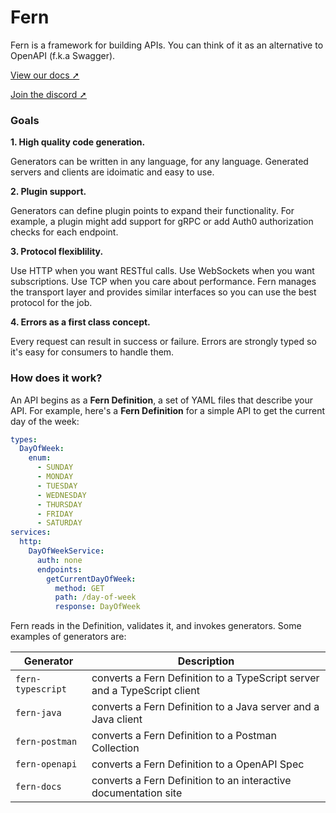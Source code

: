 # Fern

Fern is a framework for building APIs. You can think of it as an alternative to OpenAPI (f.k.a Swagger).

[View our docs ➚](https://docs.buildwithfern.com/#/)

[Join the discord ➚](https://discord.com/invite/JkkXumPzcG)

### Goals

**1. High quality code generation.**

Generators can be written in any language, for any language. Generated servers and clients are idoimatic and easy to use.

**2. Plugin support.**

Generators can define plugin points to expand their functionality. For example, a plugin might add support for gRPC or add Auth0 authorization checks for each endpoint.

**3. Protocol flexiblility.**

Use HTTP when you want RESTful calls. Use WebSockets when you want subscriptions. Use TCP when you care about performance. Fern manages the transport layer and provides similar interfaces so you can use the best protocol for the job.

**4. Errors as a first class concept.**

Every request can result in success or failure. Errors are strongly typed so it's easy for consumers to handle them.

### How does it work?

An API begins as a **Fern Definition**, a set of YAML files that describe your API. For example, here's a **Fern Definition** for a simple API to get the current day of the week:

```yaml
types:
  DayOfWeek:
    enum:
      - SUNDAY
      - MONDAY
      - TUESDAY
      - WEDNESDAY
      - THURSDAY
      - FRIDAY
      - SATURDAY
services:
  http:
    DayOfWeekService:
      auth: none
      endpoints:
        getCurrentDayOfWeek:
          method: GET
          path: /day-of-week
          response: DayOfWeek
```

Fern reads in the Definition, validates it, and invokes generators. Some examples of generators are:

| Generator         | Description                                                               |
| ----------------- | ------------------------------------------------------------------------- |
| `fern-typescript` | converts a Fern Definition to a TypeScript server and a TypeScript client |
| `fern-java`       | converts a Fern Definition to a Java server and a Java client             |
| `fern-postman`    | converts a Fern Definition to a Postman Collection                        |
| `fern-openapi`    | converts a Fern Definition to a OpenAPI Spec                              |
| `fern-docs`       | converts a Fern Definition to an interactive documentation site           |
